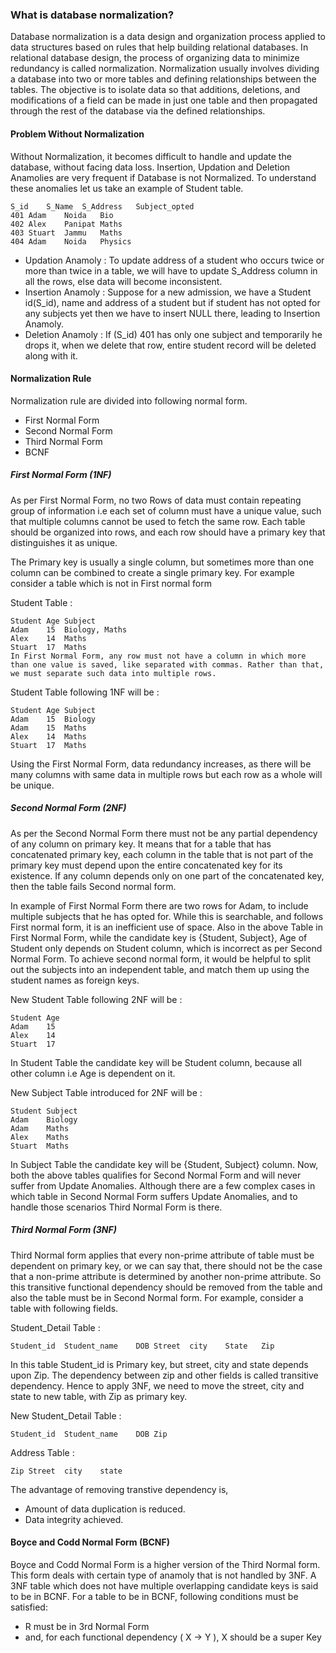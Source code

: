 ### What is database normalization?
Database normalization is a data design and organization process applied to data structures based on rules that help building relational databases. In relational database design, the process of organizing data to minimize redundancy is called normalization. Normalization usually involves dividing a database into two or more tables and defining relationships between the tables. The objective is to isolate data so that additions, deletions, and modifications of a field can be made in just one table and then propagated through the rest of the database via the defined relationships.

#### Problem Without Normalization

Without Normalization, it becomes difficult to handle and update the database, without facing data loss. Insertion, Updation and Deletion Anamolies are very frequent if Database is not Normalized. To understand these anomalies let us take an example of Student table.
```
S_id	S_Name	S_Address	Subject_opted
401	Adam	Noida	Bio
402	Alex	Panipat	Maths
403	Stuart	Jammu	Maths
404	Adam	Noida	Physics
```
* Updation Anamoly : To update address of a student who occurs twice or more than twice in a table, we will have to update S_Address column in all the rows, else data will become inconsistent.
* Insertion Anamoly : Suppose for a new admission, we have a Student id(S_id), name and address of a student but if student has not opted for any subjects yet then we have to insert NULL there, leading to Insertion Anamoly.
* Deletion Anamoly : If (S_id) 401 has only one subject and temporarily he drops it, when we delete that row, entire student record will be deleted along with it.

#### Normalization Rule

Normalization rule are divided into following normal form.
* First Normal Form
* Second Normal Form
* Third Normal Form
* BCNF

##### First Normal Form (1NF)

As per First Normal Form, no two Rows of data must contain repeating group of information i.e each set of column must have a unique value, such that multiple columns cannot be used to fetch the same row. Each table should be organized into rows, and each row should have a primary key that distinguishes it as unique.

The Primary key is usually a single column, but sometimes more than one column can be combined to create a single primary key. For example consider a table which is not in First normal form

Student Table :
```
Student	Age	Subject
Adam	15	Biology, Maths
Alex	14	Maths
Stuart	17	Maths
In First Normal Form, any row must not have a column in which more than one value is saved, like separated with commas. Rather than that, we must separate such data into multiple rows.
```
Student Table following 1NF will be :
```
Student	Age	Subject
Adam	15	Biology
Adam	15	Maths
Alex	14	Maths
Stuart	17	Maths
```
Using the First Normal Form, data redundancy increases, as there will be many columns with same data in multiple rows but each row as a whole will be unique.

##### Second Normal Form (2NF)

As per the Second Normal Form there must not be any partial dependency of any column on primary key. It means that for a table that has concatenated primary key, each column in the table that is not part of the primary key must depend upon the entire concatenated key for its existence. If any column depends only on one part of the concatenated key, then the table fails Second normal form.

In example of First Normal Form there are two rows for Adam, to include multiple subjects that he has opted for. While this is searchable, and follows First normal form, it is an inefficient use of space. Also in the above Table in First Normal Form, while the candidate key is {Student, Subject}, Age of Student only depends on Student column, which is incorrect as per Second Normal Form. To achieve second normal form, it would be helpful to split out the subjects into an independent table, and match them up using the student names as foreign keys.

New Student Table following 2NF will be :
```
Student	Age
Adam	15
Alex	14
Stuart	17
```
In Student Table the candidate key will be Student column, because all other column i.e Age is dependent on it.

New Subject Table introduced for 2NF will be :
```
Student	Subject
Adam	Biology
Adam	Maths
Alex	Maths
Stuart	Maths
```
In Subject Table the candidate key will be {Student, Subject} column. Now, both the above tables qualifies for Second Normal Form and will never suffer from Update Anomalies. Although there are a few complex cases in which table in Second Normal Form suffers Update Anomalies, and to handle those scenarios Third Normal Form is there.

##### Third Normal Form (3NF)

Third Normal form applies that every non-prime attribute of table must be dependent on primary key, or we can say that, there should not be the case that a non-prime attribute is determined by another non-prime attribute. So this transitive functional dependency should be removed from the table and also the table must be in Second Normal form. For example, consider a table with following fields.

Student_Detail Table :
```
Student_id	Student_name	DOB	Street	city	State	Zip
```
In this table Student_id is Primary key, but street, city and state depends upon Zip. The dependency between zip and other fields is called transitive dependency. Hence to apply 3NF, we need to move the street, city and state to new table, with Zip as primary key.

New Student_Detail Table :
```
Student_id	Student_name	DOB	Zip
```
Address Table :
```
Zip	Street	city	state
```
The advantage of removing transtive dependency is,
* Amount of data duplication is reduced.
* Data integrity achieved.

#### Boyce and Codd Normal Form (BCNF)

Boyce and Codd Normal Form is a higher version of the Third Normal form. This form deals with certain type of anamoly that is not handled by 3NF. A 3NF table which does not have multiple overlapping candidate keys is said to be in BCNF. For a table to be in BCNF, following conditions must be satisfied:

* R must be in 3rd Normal Form
* and, for each functional dependency ( X -> Y ), X should be a super Key
